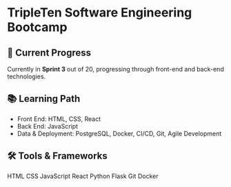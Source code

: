 <body>
    <div class="container">
        <h1>TripleTen Software Engineering Bootcamp</h1>
        <div class="section">
            <h2>📌 Current Progress</h2>
            <p>Currently in <strong>Sprint 3</strong> out of 20, progressing through front-end and back-end technologies.</p>
        </div>        
        <div class="section">
            <h2>📚 Learning Path</h2>
            <ul>
                <li>Front End: HTML, CSS, React</li>
                <li>Back End: JavaScript</li>
                <li>Data & Deployment: PostgreSQL, Docker, CI/CD, Git, Agile Development</li>
            </ul>
        </div>
        <div class="section">
            <h2>🛠 Tools & Frameworks</h2>
            <div class="buttons">
                <a class="button html">HTML</a>
                <a class="button css">CSS</a>
                <a class="button js">JavaScript</a>
                <a class="button react">React</a>
                <a class="button python">Python</a>
                <a class="button flask">Flask</a>
                <a class="button git">Git</a>
                <a class="button docker">Docker</a>
            </div>
        </div>
    </div>
</body>






